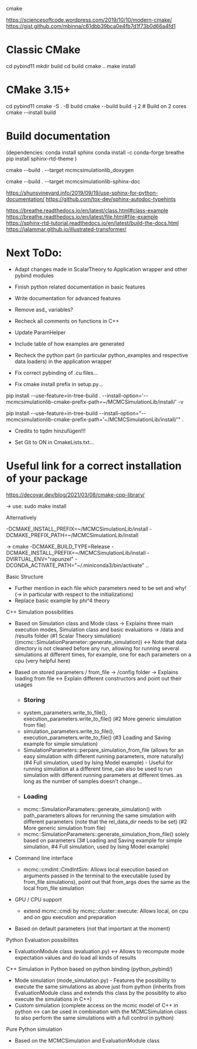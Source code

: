 
cmake

https://sciencesoftcode.wordpress.com/2019/10/10/modern-cmake/
https://gist.github.com/mbinna/c61dbb39bca0e4fb7d1f73b0d66a4fd1

# Classic CMake
cd pybind11
mkdir build
cd build
cmake ..
make install

# CMake 3.15+
cd pybind11
cmake -S . -B build
cmake --build build -j 2  # Build on 2 cores
cmake --install build


# Build documentation

(dependencies: 
conda install sphinx
conda install -c conda-forge breathe
pip install sphinx-rtd-theme
)

cmake --build . --target mcmcsimulationlib_doxygen

cmake --build . --target mcmcsimulationlib-sphinx-doc

https://shunsvineyard.info/2019/09/19/use-sphinx-for-python-documentation/
https://github.com/tox-dev/sphinx-autodoc-typehints

https://breathe.readthedocs.io/en/latest/class.html#class-example
https://breathe.readthedocs.io/en/latest/file.html#file-example
https://sphinx-rtd-tutorial.readthedocs.io/en/latest/build-the-docs.html
https://jalammar.github.io/illustrated-transformer/

# Next ToDo:

- Adapt changes made in ScalarTheory to Application wrapper and other pybind modules

- Finish python related documentation in basic features
- Write documentation for advanced features

- Remove asd_ variables?

- Recheck all comments on functions in C++

- Update ParamHelper

- Include table of how examples are generated
- Recheck the python part (in particular python_examples and respective data loaders) in the application wrapper
- Fix correct pybinding of .cu files...
- Fix cmake install prefix in setup.py...

pip install --use-feature=in-tree-build . --install-option='--mcmcsimulationlib-cmake-prefix-path=~/MCMCSimulationLib/install/' -v

pip install --use-feature=in-tree-build --install-option="--mcmcsimulationlib-cmake-prefix-path='~/MCMCSimulationLib/install/'" .


- Credits to tqdm hinzufügen!!!

- Set Git to ON in CmakeLists.txt...

# Useful link for a correct installation of your package

https://decovar.dev/blog/2021/03/08/cmake-cpp-library/

-> use: sudo make install

Alternatively

-DCMAKE_INSTALL_PREFIX=~/MCMCSimulationLib/install
-DCMAKE_PREFIX_PATH=~/MCMCSimulationLib/install


-> cmake -DCMAKE_BUILD_TYPE=Release -DCMAKE_INSTALL_PREFIX=~/MCMCSimulationLib/install -DVIRTUAL_ENV="rapunzel" -DCONDA_ACTIVATE_PATH="~/.miniconda3/bin/activate" ..

Basic Structure

- Further mention in each file which parameters need to be set and why! (-> in particular with respect to the initializations)
- Replace basic example by phi^4 theory

C++ Simulation possibilities
- Based on Simulation class and Mode class -> Explains three main execution modes, Simulation class and basic evaluations -> /data and /results folder (#1 Scalar Theory simulation) ((mcmc::SimulationParameter::generate_simulation)) <->
Note that data directory is not cleaned before any run, allowing for running several simulations at different times, for example, one for each parameters on a cpu (very helpful here)
- Based on stored parameters / from_file -> /config folder -> Explains loading from file <-> Explain different constructors and point out their usages
    - ### Storing ###
    - system_parameters.write_to_file(), execution_parameters.write_to_file() (#2 More generic simulation from file)
    - simulation_parameters.write_to_file(), execution_parameters.write_to_file() (#3 Loading and Saving example for simple simulation)
    - SimulationParameters::perpare_simulation_from_file (allows for an easy simulation with different running parameters, more naturally) (#4 Full simulation, used by Ising Model example) - Useful for running simulation at a different time, can also be used to run simulation with different running parameters at different times..as long as the number of samples doesn't change...
    - ### Loading ###
    - mcmc::SimulationParamaters::generate_simulation() with path_parameters allows for rerunning the same simulation with different parameters (note that the rel_data_dir needs to be set) (#2 More generic simulation from file)
    - mcmc::SimulationParameters::generate_simulation_from_file() solely based on parameters (3# Loading and Saving example for simple simulation, #4 Full simulation, used by Ising Model example)

- Command line interface
    - mcmc::cmdint::CmdIntSim: Allows local execution based on arguments passed in the terminal to the executable (used by from_file simulations), point out that from_args does the same as the local from_file simulation

- GPU / CPU support
    - extend mcmc::cmdi by mcmc::cluster::execute: Allows local, on cpu and on gpu execution and preparation

- Based on default parameters (not that important at the moment)

Python Evaluation possibilites
- EvaluationModule class (evaluation.py) <-> Allows to recompute mode expectation values and do load all kinds of results

C++ Simulation in Python based on python binding (python_pybind/)
- Mode simulation (mode_simulation.py) - Features the possibility to execute the same simulations as above just from python (inherits from EvaluationModule class and extends this class by the possiblity to also execute the simulations in C++)
- Custom simulation (complete access on the mcmc model of C++ in python <-> can be used in combination with the MCMCSimulation class to also perform the same simulations with a full control in python)

Pure Python simulation
- Based on the MCMCSimulation and EvaluationModule class